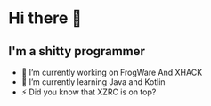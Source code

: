 # Hi there 👋

## I'm a shitty programmer

- 🔭 I’m currently working on FrogWare And XHACK
- 🌱 I’m currently learning Java and Kotlin
- ⚡ Did you know that XZRC is on top?
